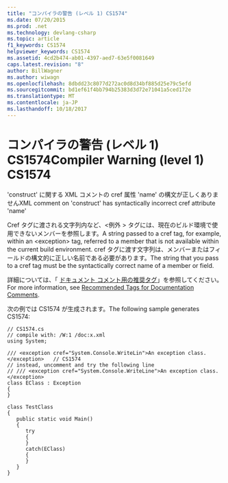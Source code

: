 ```yaml
---
title: "コンパイラの警告 (レベル 1) CS1574"
ms.date: 07/20/2015
ms.prod: .net
ms.technology: devlang-csharp
ms.topic: article
f1_keywords: CS1574
helpviewer_keywords: CS1574
ms.assetid: 4cd2b474-ab01-4397-aed7-63e5f0081649
caps.latest.revision: "8"
author: BillWagner
ms.author: wiwagn
ms.openlocfilehash: 8dbdd23c8077d272ac0d8d34bf885d25e79c5efd
ms.sourcegitcommit: bd1ef61f4bb794b25383d3d72e71041a5ced172e
ms.translationtype: MT
ms.contentlocale: ja-JP
ms.lasthandoff: 10/18/2017
---
```

# <a name="compiler-warning-level-1-cs1574"></a><span data-ttu-id="a43d8-102">コンパイラの警告 (レベル 1) CS1574</span><span class="sxs-lookup"><span data-stu-id="a43d8-102">Compiler Warning (level 1) CS1574</span></span>
<span data-ttu-id="a43d8-103">'construct' に関する XML コメントの cref 属性 'name' の構文が正しくありません</span><span class="sxs-lookup"><span data-stu-id="a43d8-103">XML comment on 'construct' has syntactically incorrect cref attribute 'name'</span></span>  
  
 <span data-ttu-id="a43d8-104">Cref タグに渡される文字列内など、\<例外 > タグには、現在のビルド環境で使用できないメンバーを参照します。</span><span class="sxs-lookup"><span data-stu-id="a43d8-104">A string passed to a cref tag, for example, within an \<exception> tag, referred to a member that is not available within the current build environment.</span></span> <span data-ttu-id="a43d8-105">cref タグに渡す文字列は、メンバーまたはフィールドの構文的に正しい名前である必要があります。</span><span class="sxs-lookup"><span data-stu-id="a43d8-105">The string that you pass to a cref tag must be the syntactically correct name of a member or field.</span></span>  
  
 <span data-ttu-id="a43d8-106">詳細については、「 [ドキュメント コメント用の推奨タグ](../../csharp/programming-guide/xmldoc/recommended-tags-for-documentation-comments.md)」を参照してください。</span><span class="sxs-lookup"><span data-stu-id="a43d8-106">For more information, see [Recommended Tags for Documentation Comments](../../csharp/programming-guide/xmldoc/recommended-tags-for-documentation-comments.md).</span></span>  
  
 <span data-ttu-id="a43d8-107">次の例では CS1574 が生成されます。</span><span class="sxs-lookup"><span data-stu-id="a43d8-107">The following sample generates CS1574:</span></span>  
  
```  
// CS1574.cs  
// compile with: /W:1 /doc:x.xml  
using System;  
  
/// <exception cref="System.Console.WriteLin">An exception class.</exception>   // CS1574  
// instead, uncomment and try the following line  
// /// <exception cref="System.Console.WriteLine">An exception class.</exception>  
class EClass : Exception  
{  
}  
  
class TestClass  
{  
   public static void Main()  
   {  
      try  
      {  
      }  
      catch(EClass)  
      {  
      }  
   }  
}  
```
